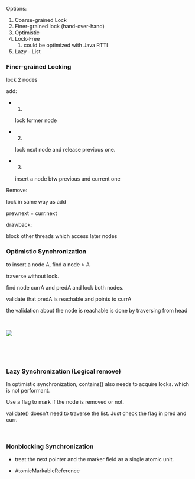 

Options:
1. Coarse-grained Lock
2. Finer-grained lock (hand-over-hand)
3. Optimistic 
4. Lock-Free   
	1. could be optimized with Java RTTI 
5. Lazy - List


### Finer-grained Locking[](https://app.gitbook.com/o/-LCEQcKRz-2tEebjazNd/s/-LCEQcKSzcJ7F8hIruvI/programing-language/java/concurrency/linkedlist#finer-grained-locking)

lock 2 nodes

add:

-   1.
    
    lock former node
    

-   2.
    
    lock next node and release previous one.
    

-   3.
    
    insert a node btw previous and current one
    

Remove:

lock in same way as add

prev.next = curr.next

drawback:

block other threads which access later nodes


### Optimistic Synchronization[](https://app.gitbook.com/o/-LCEQcKRz-2tEebjazNd/s/-LCEQcKSzcJ7F8hIruvI/programing-language/java/concurrency/linkedlist#optimistic-synchronization)

to insert a node A, find a node > A

traverse without lock.

find node currA and predA and lock both nodes.

validate that predA is reachable and points to currA

the validation about the node is reachable is done by traversing from head

​

![](https://files.gitbook.com/v0/b/gitbook-x-prod.appspot.com/o/spaces%2F-LCEQcKSzcJ7F8hIruvI%2Fuploads%2Fzk2qzprFKv4YPRShEf9g%2Fimage.png?alt=media&token=629e17fb-a448-4e94-86f5-fd697a8e24d0)

​

​

### Lazy Synchronization (Logical remove)[](https://app.gitbook.com/o/-LCEQcKRz-2tEebjazNd/s/-LCEQcKSzcJ7F8hIruvI/programing-language/java/concurrency/linkedlist#lazy-synchronization-logical-remove)

In optimistic synchronization, contains() also needs to acquire locks. which is not performant.

Use a flag to mark if the node is removed or not.

validate() doesn't need to traverse the list. Just check the flag in pred and curr.

​

### Nonblocking Synchronization[](https://app.gitbook.com/o/-LCEQcKRz-2tEebjazNd/s/-LCEQcKSzcJ7F8hIruvI/programing-language/java/concurrency/linkedlist#nonblocking-synchronization)

-   treat the next pointer and the marker field as a single atomic unit.
    

-   AtomicMarkableReference
    

​

​
